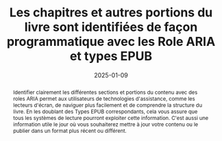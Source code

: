 ---
title: Les chapitres et autres portions du livre sont identifiées de façon programmatique avec les Role ARIA et types EPUB
abstract: Identifier clairement les différentes sections et portions du contenu avec des roles ARIA permet aux utilisateurs de technologies d'assistance, comme les lecteurs d'écran, de naviguer plus facilement et de comprendre la structure du livre. En les doublant des Types EPUB correspondants, cela vous assure que tous les systèmes de lecture pourront exploiter cette information. C'est aussi une information utile le jour où vous souhaiterez mettre à jour votre contenu ou le publier dans un format plus récent ou différent.
categories: ["Structure Et Code"]
agrege: O4109-E020
opquast: '4 109'
indiceebook: '20'
description: "Règle n° 020"   
before: "019"
weight: "020"
after: "021"
actif: '1'
layout: rules
date: 2025-01-09
tags: ["Accessibilité", "Interopérabilité"]
objectif: ["Assurer que les utilisateurs de technologies d'assistance peuvent naviguer et comprendre la structure du livre.", "Fournir une identification claire des chapitres et autres portions du livre."]
Meo: ["Utiliser les rôles ARIA appropriés pour identifier les différentes sections du livre, comme les chapitres", "Documenter les rôles ARIA utilisés et leur implémentation pour faciliter la maintenance et les futures mises à jour."]
Controle: ["Utiliser des lecteurs d'écran comme NVDA, JAWS, ou VoiceOver pour naviguer dans le livre et vérifier que les sections sont correctement identifiées."]
epubcheck: 
ace: true
humancheck: true
ReadiumGoToolkit: 
Source: ["SNE"]
Referentiel: ["WCAG (Web Content Accessibility Guidelines)", "[[EPUB Type and ARIA Role Authoring guide](https://w3c.github.io/epub-specs/epub33/epub-aria-authoring/)]"]
steps: ["Fabrication", "Éditorial", "développement"]
---